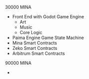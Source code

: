 30000 MINA

- Front End with Godot Game Engine
  - Art
  - Music
  - Core Logic
- Paima Engine Game State Machine
- Mina Smart Contracts
- Zeko Smart Contracts
- Arbitrum Smart Contracts

90000 MINA

- 